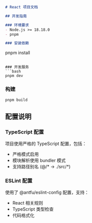 ```markdown
# React 项目文档

## 开发指南

### 环境要求
- Node.js >= 18.18.0
- pnpm

### 安装依赖
```
pnpm install
```

### 开发服务
```bash
pnpm dev
```

### 构建
```bash
pnpm build
```

## 配置说明

### TypeScript 配置
项目使用严格的 TypeScript 配置，包括：
- 严格模式启用
- 模块解析使用 bundler 模式
- 支持路径别名 (@/* -> ./src/*)

### ESLint 配置
使用了 @antfu/eslint-config 配置，支持：
- React 相关规则
- TypeScript 类型检查
- 代码格式化
